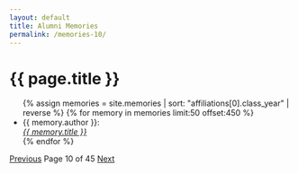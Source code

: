 ```yaml
---
layout: default
title: Alumni Memories
permalink: /memories-10/
---
```


<h1>{{ page.title }}</h1>

<ul>
  {% assign memories = site.memories | sort: "affiliations[0].class_year" | reverse %}
  {% for memory in memories limit:50 offset:450 %}
    <li>
      {{ memory.author }}:<br><a href="{{ memory.url }}"><i>{{ memory.title }}</i></a>
    </li>
  {% endfor %}
</ul>

<nav class="pagination">
  <a href="/memories-9/">Previous</a>
  <span>Page 10 of 45</span>
  <a href="/memories-11/">Next</a>
</nav>
